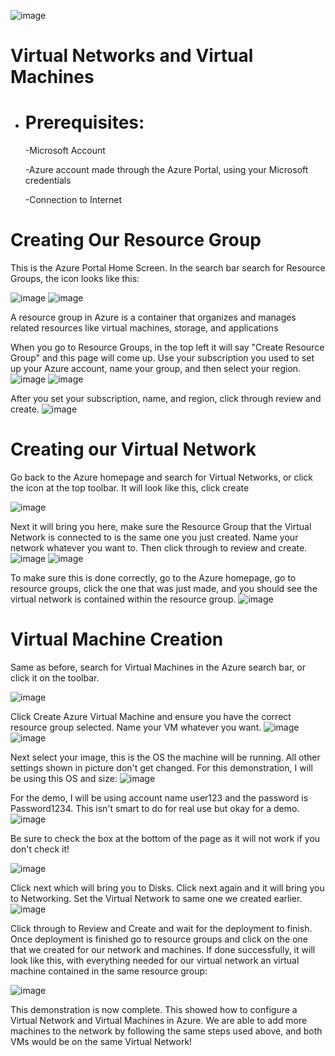 ![image](https://github.com/user-attachments/assets/f4a86f09-09b8-4ab5-870b-a2de3c588e6f)


# Virtual Networks and Virtual Machines

 - # Prerequisites:
  
   -Microsoft Account
   
   -Azure account made through the Azure Portal, using your Microsoft credentials
   
   -Connection to Internet


# Creating Our Resource Group

This is the Azure Portal Home Screen. In the search bar search for Resource Groups, the icon looks like this:

![image](https://github.com/user-attachments/assets/8840be5e-2938-42c3-9491-36236b95d048) 
![image](https://github.com/user-attachments/assets/a9410ac6-2f33-4804-8ebf-04cf37d6e9c0)

A resource group in Azure is a container that organizes and manages related resources like virtual machines, storage, and applications

When you go to Resource Groups, in the top left it will say "Create Resource Group" and this page will come up. Use your subscription you used to set up your Azure account, name your group, and then select your region.
![image](https://github.com/user-attachments/assets/67e7fcf4-c811-4240-b804-efcc934b2856) ![image](https://github.com/user-attachments/assets/65d871e4-1ddf-4116-b3ed-ecf4e456d56f)

After you set your subscription, name, and region, click through review and create.
![image](https://github.com/user-attachments/assets/048a1570-e93c-4d8e-8269-5c52739f198c)

# Creating our Virtual Network

Go back to the Azure homepage and search for Virtual Networks, or click the icon at the top toolbar. It will look like this, click create 

![image](https://github.com/user-attachments/assets/76e16e5b-e6fe-4242-947a-cdfe58f0d433)

Next it will bring you here, make sure the Resource Group that the Virtual Network is connected to is the same one you just created. Name your network whatever you want to. Then click through to review and create.
![image](https://github.com/user-attachments/assets/822ad8f3-e7fb-4e37-96b6-382b23813fad) ![image](https://github.com/user-attachments/assets/46df5f17-ec85-47c2-a387-263a177f74ec)

To make sure this is done correctly, go to the Azure homepage, go to resource groups, click the one that was just made, and you should see the virtual network is contained within the resource group.
![image](https://github.com/user-attachments/assets/88720488-9455-4a77-9233-23f2b25ab309)

# Virtual Machine Creation 

Same as before, search for Virtual Machines in the Azure search bar, or click it on the toolbar.

![image](https://github.com/user-attachments/assets/e0f8af77-ce82-426c-a9cd-193f9bd6bbad)

Click Create Azure Virtual Machine and ensure you have the correct resource group selected. Name your VM whatever you want.
![image](https://github.com/user-attachments/assets/05090dd1-f007-4f68-aa64-375e488ac63a) 
![image](https://github.com/user-attachments/assets/4e0f5316-9505-44ad-bc57-235e6c767782)

Next select your image, this is the OS the machine will be running. All other settings shown in picture don't get changed. For this demonstration, I will be using this OS and size:
![image](https://github.com/user-attachments/assets/06ea55b5-2a29-4fa3-9a02-0d30d45f72cb)

For the demo, I will be using account name user123 and the password is Password1234. This isn't smart to do for real use but okay for a demo.
![image](https://github.com/user-attachments/assets/6e1c0e50-1438-47df-9881-f059a0c1ac32)

Be sure to check the box at the bottom of the page as it will not work if you don't check it!

![image](https://github.com/user-attachments/assets/0ca31c04-8e9d-41b8-9726-7c12e3aef6ff)

Click next which will bring you to Disks. Click next again and it will bring you to Networking. Set the Virtual Network to same one we created earlier. 
![image](https://github.com/user-attachments/assets/77217b1f-8026-4935-9d8c-2f956b326f2f)


Click through to Review and Create and wait for the deployment to finish. Once deployment is finished go to resource groups and click on the one that we created for our network and machines. If done successfully, it will look like this, with everything needed for our virtual network an virtual machine contained in the same resource group:

![image](https://github.com/user-attachments/assets/bd6c97db-4119-4d15-b26a-9937ad087d95)

This demonstration is now complete. This showed how to configure a Virtual Network and Virtual Machines in Azure. We are able to add more machines to the network by following the same steps used above, and both VMs would be on the same Virtual Network! 
